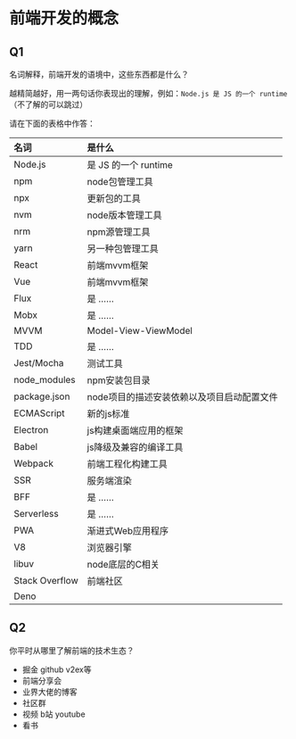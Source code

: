 # 前端开发的概念

## Q1

名词解释，前端开发的语境中，这些东西都是什么？

越精简越好，用一两句话你表现出的理解，例如：`Node.js 是 JS 的一个 runtime`  
（不了解的可以跳过）

请在下面的表格中作答：

| 名词           | 是什么               |
| :------------- | :------------------- |
| Node.js        | 是 JS 的一个 runtime |
| npm            | node包管理工具              |
| npx            | 更新包的工具              |
| nvm            | node版本管理工具            |
| nrm            | npm源管理工具               |
| yarn           | 另一种包管理工具             |
| React          | 前端mvvm框架        |
| Vue            | 前端mvvm框架          |
| Flux           | 是 ……                |
| Mobx           | 是 ……                |
| MVVM           | Model-View-ViewModel
| TDD            | 是 ……                |
| Jest/Mocha     | 测试工具              |
| node_modules   | npm安装包目录                |
| package.json   | node项目的描述安装依赖以及项目启动配置文件           |
| ECMAScript     | 新的js标准                |
| Electron       | js构建桌面端应用的框架              |
| Babel          | js降级及兼容的编译工具             |
| Webpack        | 前端工程化构建工具              |
| SSR            | 服务端渲染               |
| BFF            | 是 ……                |
| Serverless     | 是 ……                |
| PWA            | 渐进式Web应用程序              |
| V8             | 浏览器引擎               |
| libuv          | node底层的C相关             |
| Stack Overflow | 前端社区              |
| Deno           |              |

## Q2

你平时从哪里了解前端的技术生态？
- 掘金 github v2ex等
- 前端分享会
- 业界大佬的博客
- 社区群
- 视频 b站 youtube
- 看书
